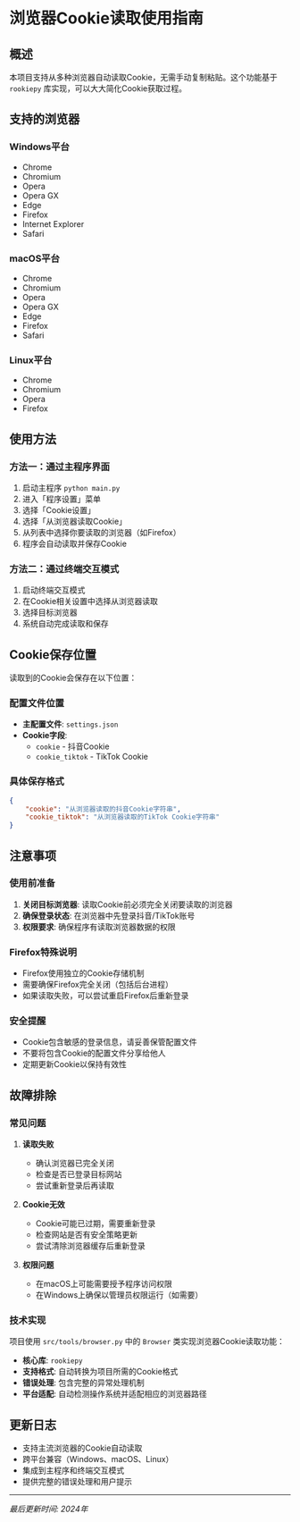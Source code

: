 # 浏览器Cookie读取使用指南

## 概述

本项目支持从多种浏览器自动读取Cookie，无需手动复制粘贴。这个功能基于 `rookiepy` 库实现，可以大大简化Cookie获取过程。

## 支持的浏览器

### Windows平台
- Chrome
- Chromium
- Opera
- Opera GX
- Edge
- Firefox
- Internet Explorer
- Safari

### macOS平台
- Chrome
- Chromium
- Opera
- Opera GX
- Edge
- Firefox
- Safari

### Linux平台
- Chrome
- Chromium
- Opera
- Firefox

## 使用方法

### 方法一：通过主程序界面

1. 启动主程序 `python main.py`
2. 进入「程序设置」菜单
3. 选择「Cookie设置」
4. 选择「从浏览器读取Cookie」
5. 从列表中选择你要读取的浏览器（如Firefox）
6. 程序会自动读取并保存Cookie

### 方法二：通过终端交互模式

1. 启动终端交互模式
2. 在Cookie相关设置中选择从浏览器读取
3. 选择目标浏览器
4. 系统自动完成读取和保存

## Cookie保存位置

读取到的Cookie会保存在以下位置：

### 配置文件位置
- **主配置文件**: `settings.json`
- **Cookie字段**: 
  - `cookie` - 抖音Cookie
  - `cookie_tiktok` - TikTok Cookie

### 具体保存格式

```json
{
    "cookie": "从浏览器读取的抖音Cookie字符串",
    "cookie_tiktok": "从浏览器读取的TikTok Cookie字符串"
}
```

## 注意事项

### 使用前准备
1. **关闭目标浏览器**: 读取Cookie前必须完全关闭要读取的浏览器
2. **确保登录状态**: 在浏览器中先登录抖音/TikTok账号
3. **权限要求**: 确保程序有读取浏览器数据的权限

### Firefox特殊说明
- Firefox使用独立的Cookie存储机制
- 需要确保Firefox完全关闭（包括后台进程）
- 如果读取失败，可以尝试重启Firefox后重新登录

### 安全提醒
- Cookie包含敏感的登录信息，请妥善保管配置文件
- 不要将包含Cookie的配置文件分享给他人
- 定期更新Cookie以保持有效性

## 故障排除

### 常见问题

1. **读取失败**
   - 确认浏览器已完全关闭
   - 检查是否已登录目标网站
   - 尝试重新登录后再读取

2. **Cookie无效**
   - Cookie可能已过期，需要重新登录
   - 检查网站是否有安全策略更新
   - 尝试清除浏览器缓存后重新登录

3. **权限问题**
   - 在macOS上可能需要授予程序访问权限
   - 在Windows上确保以管理员权限运行（如需要）

### 技术实现

项目使用 `src/tools/browser.py` 中的 `Browser` 类实现浏览器Cookie读取功能：

- **核心库**: `rookiepy`
- **支持格式**: 自动转换为项目所需的Cookie格式
- **错误处理**: 包含完整的异常处理机制
- **平台适配**: 自动检测操作系统并适配相应的浏览器路径

## 更新日志

- 支持主流浏览器的Cookie自动读取
- 跨平台兼容（Windows、macOS、Linux）
- 集成到主程序和终端交互模式
- 提供完整的错误处理和用户提示

---

*最后更新时间: 2024年*